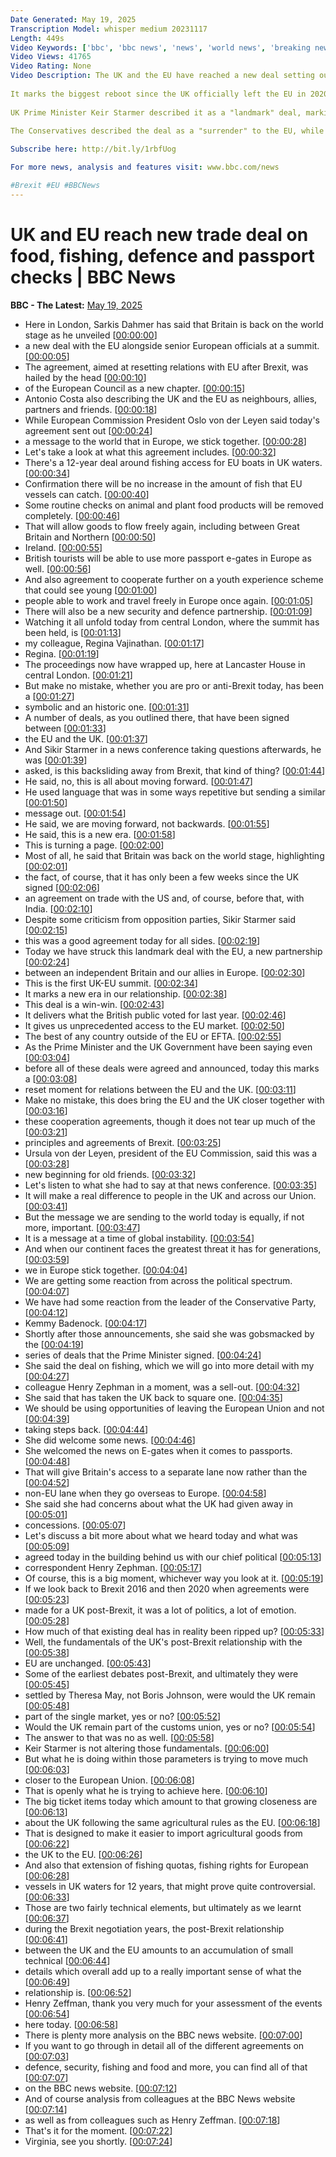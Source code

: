 ```yaml
---
Date Generated: May 19, 2025
Transcription Model: whisper medium 20231117
Length: 449s
Video Keywords: ['bbc', 'bbc news', 'news', 'world news', 'breaking news', 'us news', 'world', 'america', 'usa', 'usa news', 'india news']
Video Views: 41765
Video Rating: None
Video Description: The UK and the EU have reached a new deal setting out post-Brexit relations on areas including fishing rights, trade and defence.
 
It marks the biggest reboot since the UK officially left the EU in 2020 and comes after years of disagreements over Brexit.
 
UK Prime Minister Keir Starmer described it as a "landmark" deal, marking a "new era" in relations.
 
The Conservatives described the deal as a "surrender" to the EU, while the Liberal Democrats said the government had taken some "positive first steps" to rebuilding ties with Europe.

Subscribe here: http://bit.ly/1rbfUog

For more news, analysis and features visit: www.bbc.com/news 

#Brexit #EU #BBCNews
---
```


# UK and EU reach new trade deal on food, fishing, defence and passport checks | BBC News
**BBC - The Latest:** [May 19, 2025](https://www.youtube.com/watch?v=53s16vYjFE8)
*  Here in London, Sarkis Dahmer has said that Britain is back on the world stage as he unveiled [[00:00:00](https://www.youtube.com/watch?v=53s16vYjFE8&t=0.0s)]
*  a new deal with the EU alongside senior European officials at a summit. [[00:00:05](https://www.youtube.com/watch?v=53s16vYjFE8&t=5.04s)]
*  The agreement, aimed at resetting relations with EU after Brexit, was hailed by the head [[00:00:10](https://www.youtube.com/watch?v=53s16vYjFE8&t=10.02s)]
*  of the European Council as a new chapter. [[00:00:15](https://www.youtube.com/watch?v=53s16vYjFE8&t=15.58s)]
*  Antonio Costa also describing the UK and the EU as neighbours, allies, partners and friends. [[00:00:18](https://www.youtube.com/watch?v=53s16vYjFE8&t=18.02s)]
*  While European Commission President Oslo von der Leyen said today's agreement sent out [[00:00:24](https://www.youtube.com/watch?v=53s16vYjFE8&t=24.54s)]
*  a message to the world that in Europe, we stick together. [[00:00:28](https://www.youtube.com/watch?v=53s16vYjFE8&t=28.92s)]
*  Let's take a look at what this agreement includes. [[00:00:32](https://www.youtube.com/watch?v=53s16vYjFE8&t=32.0s)]
*  There's a 12-year deal around fishing access for EU boats in UK waters. [[00:00:34](https://www.youtube.com/watch?v=53s16vYjFE8&t=34.84s)]
*  Confirmation there will be no increase in the amount of fish that EU vessels can catch. [[00:00:40](https://www.youtube.com/watch?v=53s16vYjFE8&t=40.6s)]
*  Some routine checks on animal and plant food products will be removed completely. [[00:00:46](https://www.youtube.com/watch?v=53s16vYjFE8&t=46.52s)]
*  That will allow goods to flow freely again, including between Great Britain and Northern [[00:00:50](https://www.youtube.com/watch?v=53s16vYjFE8&t=50.760000000000005s)]
*  Ireland. [[00:00:55](https://www.youtube.com/watch?v=53s16vYjFE8&t=55.160000000000004s)]
*  British tourists will be able to use more passport e-gates in Europe as well. [[00:00:56](https://www.youtube.com/watch?v=53s16vYjFE8&t=56.199999999999996s)]
*  And also agreement to cooperate further on a youth experience scheme that could see young [[00:01:00](https://www.youtube.com/watch?v=53s16vYjFE8&t=60.919999999999995s)]
*  people able to work and travel freely in Europe once again. [[00:01:05](https://www.youtube.com/watch?v=53s16vYjFE8&t=65.6s)]
*  There will also be a new security and defence partnership. [[00:01:09](https://www.youtube.com/watch?v=53s16vYjFE8&t=69.32s)]
*  Watching it all unfold today from central London, where the summit has been held, is [[00:01:13](https://www.youtube.com/watch?v=53s16vYjFE8&t=73.4s)]
*  my colleague, Regina Vajinathan. [[00:01:17](https://www.youtube.com/watch?v=53s16vYjFE8&t=77.8s)]
*  Regina. [[00:01:19](https://www.youtube.com/watch?v=53s16vYjFE8&t=79.72s)]
*  The proceedings now have wrapped up, here at Lancaster House in central London. [[00:01:21](https://www.youtube.com/watch?v=53s16vYjFE8&t=81.72s)]
*  But make no mistake, whether you are pro or anti-Brexit today, has been a [[00:01:27](https://www.youtube.com/watch?v=53s16vYjFE8&t=87.32s)]
*  symbolic and an historic one. [[00:01:31](https://www.youtube.com/watch?v=53s16vYjFE8&t=91.44s)]
*  A number of deals, as you outlined there, that have been signed between [[00:01:33](https://www.youtube.com/watch?v=53s16vYjFE8&t=93.92s)]
*  the EU and the UK. [[00:01:37](https://www.youtube.com/watch?v=53s16vYjFE8&t=97.4s)]
*  And Sikir Starmer in a news conference taking questions afterwards, he was [[00:01:39](https://www.youtube.com/watch?v=53s16vYjFE8&t=99.92s)]
*  asked, is this backsliding away from Brexit, that kind of thing? [[00:01:44](https://www.youtube.com/watch?v=53s16vYjFE8&t=104.16s)]
*  He said, no, this is all about moving forward. [[00:01:47](https://www.youtube.com/watch?v=53s16vYjFE8&t=107.8s)]
*  He used language that was in some ways repetitive but sending a similar [[00:01:50](https://www.youtube.com/watch?v=53s16vYjFE8&t=110.88s)]
*  message out. [[00:01:54](https://www.youtube.com/watch?v=53s16vYjFE8&t=114.92s)]
*  He said, we are moving forward, not backwards. [[00:01:55](https://www.youtube.com/watch?v=53s16vYjFE8&t=115.92s)]
*  He said, this is a new era. [[00:01:58](https://www.youtube.com/watch?v=53s16vYjFE8&t=118.52s)]
*  This is turning a page. [[00:02:00](https://www.youtube.com/watch?v=53s16vYjFE8&t=120.03999999999999s)]
*  Most of all, he said that Britain was back on the world stage, highlighting [[00:02:01](https://www.youtube.com/watch?v=53s16vYjFE8&t=121.64s)]
*  the fact, of course, that it has only been a few weeks since the UK signed [[00:02:06](https://www.youtube.com/watch?v=53s16vYjFE8&t=126.03999999999999s)]
*  an agreement on trade with the US and, of course, before that, with India. [[00:02:10](https://www.youtube.com/watch?v=53s16vYjFE8&t=130.28s)]
*  Despite some criticism from opposition parties, Sikir Starmer said [[00:02:15](https://www.youtube.com/watch?v=53s16vYjFE8&t=135.68s)]
*  this was a good agreement today for all sides. [[00:02:19](https://www.youtube.com/watch?v=53s16vYjFE8&t=139.76000000000002s)]
*  Today we have struck this landmark deal with the EU, a new partnership [[00:02:24](https://www.youtube.com/watch?v=53s16vYjFE8&t=144.76000000000002s)]
*  between an independent Britain and our allies in Europe. [[00:02:30](https://www.youtube.com/watch?v=53s16vYjFE8&t=150.12s)]
*  This is the first UK-EU summit. [[00:02:34](https://www.youtube.com/watch?v=53s16vYjFE8&t=154.60000000000002s)]
*  It marks a new era in our relationship. [[00:02:38](https://www.youtube.com/watch?v=53s16vYjFE8&t=158.52s)]
*  This deal is a win-win. [[00:02:43](https://www.youtube.com/watch?v=53s16vYjFE8&t=163.68s)]
*  It delivers what the British public voted for last year. [[00:02:46](https://www.youtube.com/watch?v=53s16vYjFE8&t=166.68s)]
*  It gives us unprecedented access to the EU market. [[00:02:50](https://www.youtube.com/watch?v=53s16vYjFE8&t=170.68s)]
*  The best of any country outside of the EU or EFTA. [[00:02:55](https://www.youtube.com/watch?v=53s16vYjFE8&t=175.68s)]
*  As the Prime Minister and the UK Government have been saying even [[00:03:04](https://www.youtube.com/watch?v=53s16vYjFE8&t=184.68s)]
*  before all of these deals were agreed and announced, today this marks a [[00:03:08](https://www.youtube.com/watch?v=53s16vYjFE8&t=188.68s)]
*  reset moment for relations between the EU and the UK. [[00:03:11](https://www.youtube.com/watch?v=53s16vYjFE8&t=191.68s)]
*  Make no mistake, this does bring the EU and the UK closer together with [[00:03:16](https://www.youtube.com/watch?v=53s16vYjFE8&t=196.68s)]
*  these cooperation agreements, though it does not tear up much of the [[00:03:21](https://www.youtube.com/watch?v=53s16vYjFE8&t=201.68s)]
*  principles and agreements of Brexit. [[00:03:25](https://www.youtube.com/watch?v=53s16vYjFE8&t=205.68s)]
*  Ursula von der Leyen, president of the EU Commission, said this was a [[00:03:28](https://www.youtube.com/watch?v=53s16vYjFE8&t=208.68s)]
*  new beginning for old friends. [[00:03:32](https://www.youtube.com/watch?v=53s16vYjFE8&t=212.68s)]
*  Let's listen to what she had to say at that news conference. [[00:03:35](https://www.youtube.com/watch?v=53s16vYjFE8&t=215.68s)]
*  It will make a real difference to people in the UK and across our Union. [[00:03:41](https://www.youtube.com/watch?v=53s16vYjFE8&t=221.68s)]
*  But the message we are sending to the world today is equally, if not more, important. [[00:03:47](https://www.youtube.com/watch?v=53s16vYjFE8&t=227.68s)]
*  It is a message at a time of global instability. [[00:03:54](https://www.youtube.com/watch?v=53s16vYjFE8&t=234.68s)]
*  And when our continent faces the greatest threat it has for generations, [[00:03:59](https://www.youtube.com/watch?v=53s16vYjFE8&t=239.68s)]
*  we in Europe stick together. [[00:04:04](https://www.youtube.com/watch?v=53s16vYjFE8&t=244.68s)]
*  We are getting some reaction from across the political spectrum. [[00:04:07](https://www.youtube.com/watch?v=53s16vYjFE8&t=247.68s)]
*  We have had some reaction from the leader of the Conservative Party, [[00:04:12](https://www.youtube.com/watch?v=53s16vYjFE8&t=252.68s)]
*  Kemmy Badenock. [[00:04:17](https://www.youtube.com/watch?v=53s16vYjFE8&t=257.68s)]
*  Shortly after those announcements, she said she was gobsmacked by the [[00:04:19](https://www.youtube.com/watch?v=53s16vYjFE8&t=259.68s)]
*  series of deals that the Prime Minister signed. [[00:04:24](https://www.youtube.com/watch?v=53s16vYjFE8&t=264.68s)]
*  She said the deal on fishing, which we will go into more detail with my [[00:04:27](https://www.youtube.com/watch?v=53s16vYjFE8&t=267.68s)]
*  colleague Henry Zephman in a moment, was a sell-out. [[00:04:32](https://www.youtube.com/watch?v=53s16vYjFE8&t=272.68s)]
*  She said that has taken the UK back to square one. [[00:04:35](https://www.youtube.com/watch?v=53s16vYjFE8&t=275.68s)]
*  We should be using opportunities of leaving the European Union and not [[00:04:39](https://www.youtube.com/watch?v=53s16vYjFE8&t=279.68s)]
*  taking steps back. [[00:04:44](https://www.youtube.com/watch?v=53s16vYjFE8&t=284.68s)]
*  She did welcome some news. [[00:04:46](https://www.youtube.com/watch?v=53s16vYjFE8&t=286.68s)]
*  She welcomed the news on E-gates when it comes to passports. [[00:04:48](https://www.youtube.com/watch?v=53s16vYjFE8&t=288.68s)]
*  That will give Britain's access to a separate lane now rather than the [[00:04:52](https://www.youtube.com/watch?v=53s16vYjFE8&t=292.68s)]
*  non-EU lane when they go overseas to Europe. [[00:04:58](https://www.youtube.com/watch?v=53s16vYjFE8&t=298.68s)]
*  She said she had concerns about what the UK had given away in [[00:05:01](https://www.youtube.com/watch?v=53s16vYjFE8&t=301.68s)]
*  concessions. [[00:05:07](https://www.youtube.com/watch?v=53s16vYjFE8&t=307.68s)]
*  Let's discuss a bit more about what we heard today and what was [[00:05:09](https://www.youtube.com/watch?v=53s16vYjFE8&t=309.68s)]
*  agreed today in the building behind us with our chief political [[00:05:13](https://www.youtube.com/watch?v=53s16vYjFE8&t=313.68s)]
*  correspondent Henry Zephman. [[00:05:17](https://www.youtube.com/watch?v=53s16vYjFE8&t=317.68s)]
*  Of course, this is a big moment, whichever way you look at it. [[00:05:19](https://www.youtube.com/watch?v=53s16vYjFE8&t=319.68s)]
*  If we look back to Brexit 2016 and then 2020 when agreements were [[00:05:23](https://www.youtube.com/watch?v=53s16vYjFE8&t=323.68s)]
*  made for a UK post-Brexit, it was a lot of politics, a lot of emotion. [[00:05:28](https://www.youtube.com/watch?v=53s16vYjFE8&t=328.68s)]
*  How much of that existing deal has in reality been ripped up? [[00:05:33](https://www.youtube.com/watch?v=53s16vYjFE8&t=333.68s)]
*  Well, the fundamentals of the UK's post-Brexit relationship with the [[00:05:38](https://www.youtube.com/watch?v=53s16vYjFE8&t=338.68s)]
*  EU are unchanged. [[00:05:43](https://www.youtube.com/watch?v=53s16vYjFE8&t=343.68s)]
*  Some of the earliest debates post-Brexit, and ultimately they were [[00:05:45](https://www.youtube.com/watch?v=53s16vYjFE8&t=345.68s)]
*  settled by Theresa May, not Boris Johnson, were would the UK remain [[00:05:48](https://www.youtube.com/watch?v=53s16vYjFE8&t=348.68s)]
*  part of the single market, yes or no? [[00:05:52](https://www.youtube.com/watch?v=53s16vYjFE8&t=352.68s)]
*  Would the UK remain part of the customs union, yes or no? [[00:05:54](https://www.youtube.com/watch?v=53s16vYjFE8&t=354.68s)]
*  The answer to that was no as well. [[00:05:58](https://www.youtube.com/watch?v=53s16vYjFE8&t=358.68s)]
*  Keir Starmer is not altering those fundamentals. [[00:06:00](https://www.youtube.com/watch?v=53s16vYjFE8&t=360.68s)]
*  But what he is doing within those parameters is trying to move much [[00:06:03](https://www.youtube.com/watch?v=53s16vYjFE8&t=363.68s)]
*  closer to the European Union. [[00:06:08](https://www.youtube.com/watch?v=53s16vYjFE8&t=368.68s)]
*  That is openly what he is trying to achieve here. [[00:06:10](https://www.youtube.com/watch?v=53s16vYjFE8&t=370.68s)]
*  The big ticket items today which amount to that growing closeness are [[00:06:13](https://www.youtube.com/watch?v=53s16vYjFE8&t=373.68s)]
*  about the UK following the same agricultural rules as the EU. [[00:06:18](https://www.youtube.com/watch?v=53s16vYjFE8&t=378.68s)]
*  That is designed to make it easier to import agricultural goods from [[00:06:22](https://www.youtube.com/watch?v=53s16vYjFE8&t=382.68s)]
*  the UK to the EU. [[00:06:26](https://www.youtube.com/watch?v=53s16vYjFE8&t=386.68s)]
*  And also that extension of fishing quotas, fishing rights for European [[00:06:28](https://www.youtube.com/watch?v=53s16vYjFE8&t=388.68s)]
*  vessels in UK waters for 12 years, that might prove quite controversial. [[00:06:33](https://www.youtube.com/watch?v=53s16vYjFE8&t=393.68s)]
*  Those are two fairly technical elements, but ultimately as we learnt [[00:06:37](https://www.youtube.com/watch?v=53s16vYjFE8&t=397.68s)]
*  during the Brexit negotiation years, the post-Brexit relationship [[00:06:41](https://www.youtube.com/watch?v=53s16vYjFE8&t=401.68s)]
*  between the UK and the EU amounts to an accumulation of small technical [[00:06:44](https://www.youtube.com/watch?v=53s16vYjFE8&t=404.68s)]
*  details which overall add up to a really important sense of what the [[00:06:49](https://www.youtube.com/watch?v=53s16vYjFE8&t=409.68s)]
*  relationship is. [[00:06:52](https://www.youtube.com/watch?v=53s16vYjFE8&t=412.68s)]
*  Henry Zeffman, thank you very much for your assessment of the events [[00:06:54](https://www.youtube.com/watch?v=53s16vYjFE8&t=414.68s)]
*  here today. [[00:06:58](https://www.youtube.com/watch?v=53s16vYjFE8&t=418.68s)]
*  There is plenty more analysis on the BBC news website. [[00:07:00](https://www.youtube.com/watch?v=53s16vYjFE8&t=420.68s)]
*  If you want to go through in detail all of the different agreements on [[00:07:03](https://www.youtube.com/watch?v=53s16vYjFE8&t=423.68s)]
*  defence, security, fishing and food and more, you can find all of that [[00:07:07](https://www.youtube.com/watch?v=53s16vYjFE8&t=427.68s)]
*  on the BBC news website. [[00:07:12](https://www.youtube.com/watch?v=53s16vYjFE8&t=432.68s)]
*  And of course analysis from colleagues at the BBC News website [[00:07:14](https://www.youtube.com/watch?v=53s16vYjFE8&t=434.68s)]
*  as well as from colleagues such as Henry Zeffman. [[00:07:18](https://www.youtube.com/watch?v=53s16vYjFE8&t=438.68s)]
*  That's it for the moment. [[00:07:22](https://www.youtube.com/watch?v=53s16vYjFE8&t=442.68s)]
*  Virginia, see you shortly. [[00:07:24](https://www.youtube.com/watch?v=53s16vYjFE8&t=444.68s)]

